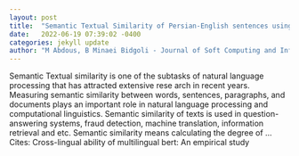 ```yaml
---
layout: post
title:  "Semantic Textual Similarity of Persian-English sentences using deep learning"
date:   2022-06-19 07:39:02 -0400
categories: jekyll update
author: "M Abdous, B Minaei Bidgoli - Journal of Soft Computing and Information Technology, 2022"
---
```

Semantic Textual similarity is one of the subtasks of natural language processing that has attracted extensive rese arch in recent years. Measuring semantic similarity between words, sentences, paragraphs, and documents plays an important role in natural language processing and computational linguistics. Semantic similarity of texts is used in question-answering systems, fraud detection, machine translation, information retrieval and etc. Semantic similarity means calculating the degree of …
Cites: ‪Cross-lingual ability of multilingual bert: An empirical study‬  